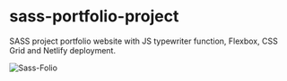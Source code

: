 # sass-portfolio-project
SASS project portfolio website with JS typewriter function, Flexbox, CSS Grid and Netlify deployment.

![Sass-Folio](.demo/demo.gif)

